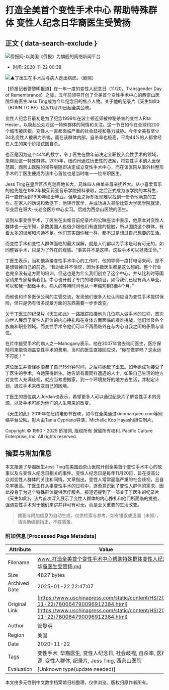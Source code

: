 # 打造全美首个变性手术中心 帮助特殊群体 变性人纪念日华裔医生受赞扬

## 正文 { data-search-exclude }


![侨报网-以美国《侨报》为旗舰的网络新闻平台](/upload/content/2024/20241231/0f7b4dde3efff78340e763cf69acc88a.png)

- 时间: 2020-11-22 00:38

![](http://www.uschinapress.com/image/2020-11-22/780064699936153600.jpg)▲丁医生在手术后与病人走出病房。（剧照）

【侨报记者管黎明报道】在一年一度的变性人纪念日（11/20，Transgender Day of Remembrance）之际，五年前领导开创了全美首个变性手术中心的西奈山医院华裔医生Jess Ting成为今年纪念日的焦点人物。关于他的纪录片《天生如此》（BORN TO BE）也从11月20日起全美公映。

变性人纪念日最初是为了纪念1999年在波士顿近郊被神秘杀害的变性人Rita Hester，以唤起公众对这一特殊群体的同情和关注。这一节日如今在全球约200个城市被庆祝。变性人一直都面临严重的社会歧视和暴力威胁。今年全美有至少34名变性人被暴力杀害。而在该群体内部，自杀率也极高，平均44%的人都曾经在人生的某个阶段试图自杀。

也正是因为这个44%的数字，令丁医生在数年前决定全职投入变性手术的领域，来帮助这一特殊群体。2015年，纽约州通过历史性的法案，将变性手术纳入医保范围，西奈山医院的领导层随即决定成立变性手术中心，而在该医院从事外科整形手术的丁医生便成为该中心首位也是当时唯一一位专职医生。

Jess Ting在皇后区杰克逊高地长大，兄妹四人由单亲母亲抚养大。从小喜爱音乐的他先是在1982年被茱莉亚音乐学院预科录取，之后正式成为该学院的本科生，并一直修读到1990年硕士毕业。但毕业之际却发现难以找到一份令他满意的工作。在家人的劝说和敦促下，他转行医学，并成功进入哥伦比亚大学医学院就读，毕业后在哥大-长老会医疗中心实习。后成为西奈山医院的医生。

谈到从事变性手术，丁医生在出席日前纪录片的公映座谈中表示，他原本对变性人群体也一无所知，多数美国人也很少跟他们有直接的接触，所以围绕这个群体，有着太多的误解和沟通不足。他们其实跟你我一样，都不过是想过自己想要的生活。

而变性手术和变性人群体面临的最大误解，就是人们都以为手术是可有可无的，如同整容手术，只是为了外在的观感。“事实并不是这样。这些手术可以拯救生命。”

丁医生表示，当初他承接变性手术中心的工作时，他的导师一度打电话来问，是不是想毁掉自己的前途。“我对此并不惊讶，因为多数医生都是这么想的。整个行业也完全没有这方面的培训。但这也是为什么我们创立了这个中心，并从比利时等国家请来专家帮助我们。中心也开创了专门的培训项目，如今我们已经有两人毕业，可以和我一起做手术。病人的等待时间也从一年缩短到3至4个月。”

而他也和许多医保公司的主管交流，发现他们很多人也认同应当为变性手术提供保险，但只是仍有很多规章方面的东西需要一步步改变。

关于丁医生的纪录片《天生如此》一路跟踪拍摄他为几位病人做手术的过程，首次向世人展示了变性人群体的内心挣扎和在身体方面面临的艰难挑战。他们涉及各个族裔和职业领域。而变性手术令他们可以不再面临外在与内心自我之间的矛盾与错位。

在片中接受手术的病人之一Mahogany表示，他在2007年曾去询问医生，医疗保险将来能否涵盖变性手术的费用，当时的医生直接回应说，“你在做梦吗？这永远不可能！”

这位医生并责怪她浪费了自己15分钟时间，之后将她赶了出去。如今她成功接受了丁医生的手术，令她获得新生。她告诉有着同样遭遇的人士，如果自己生活的地方对变性人充满歧视，就应当考虑搬家，到一个环境友好的地方去生活，并制定计划，通过手术来改变自己的困境。

丁医生的首位病人Jordan也表示，希望更多人可以通过纪录片了解变性手术的资源，以及手术可能为他们的人生带来的改变。

《天生如此》2019年在纽约电影节首映，如今在全美通过kinomarquee.com等网络平台公映。影片由Tania Cypriano导演，Michelle Koo Hayashi担任制片。

Copyright © 1990 - 2025 侨报网, 版权所有 保留所有权利. Pacific Culture Enterprise, Inc. All rights reserved.
<!-- tcd_original_link https://www.uschinapress.com/static/content/HS/2020-11-22/780064790096912384.html -->


## 摘要与附加信息

<!-- tcd_abstract -->
本文报道了华裔医生Jess Ting在美国西奈山医院开创全美首个变性手术中心的故事以及与变性人纪念日相关的事件。变性人纪念日是每年11月20日，旨在提高公众对变性人群体的关注和同情。文章指出，变性人常常面临严重的社会歧视，且自杀率极高。丁医生在从事变性手术的过程中，逐渐意识到了变性人群体的需求，因此投身于为这个特殊群体提供医疗服务。报道还提到了一部关于丁医生的纪录片《天生如此》，该片首次深入展示了变性人群体的内心挣扎和他们所面临的挑战，强调变性手术对于他们来讲并非可有可无，而是至关重要的生活改变。
<!-- tcd_abstract_end -->

> 摘要与附加信息为自动生成，仅供检索与参考。如有错误或遗漏（未知），请协助编辑指正，不胜感激。

### 附加信息 [Processed Page Metadata]

| Attribute       | Value                                  |
|-----------------|----------------------------------------|
| Filename        | www_打造全美首个变性手术中心帮助特殊群体变性人纪念日华裔医生受赞扬.md                             |
| Size            | 4827 bytes                           |
| Archived Date   | 2025-01-22 22:47:07                             |
| Original Link   | [https://www.uschinapress.com/static/content/HS/2020-11-22/780064790096912384.html](https://www.uschinapress.com/static/content/HS/2020-11-22/780064790096912384.html)                       |
| Author          | 管黎明                               |
| Region          | 美国                               |
| Date            | 2020-11-22                                 |
| Tags            | 变性手术, 华裔医生, 变性人纪念日, 社会歧视, 自杀率, 医疗资源, 变性人群体, 纪录片, Jess Ting, 西奈山医院                                 |
| Evaluation            | [Unknown type(update needed)]                                 |
<!-- tcd_table_end -->

本文由多元性别中文数字档案馆归档整理，仅供浏览。版权归原作者所有。
